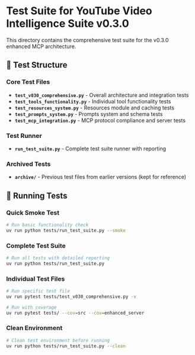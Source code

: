 # Test Suite for YouTube Video Intelligence Suite v0.3.0

This directory contains the comprehensive test suite for the v0.3.0 enhanced MCP architecture.

## 🧪 Test Structure

### Core Test Files

- **`test_v030_comprehensive.py`** - Overall architecture and integration tests
- **`test_tools_functionality.py`** - Individual tool functionality tests 
- **`test_resources_system.py`** - Resources module and caching tests
- **`test_prompts_system.py`** - Prompts system and schema tests
- **`test_mcp_integration.py`** - MCP protocol compliance and server tests

### Test Runner

- **`run_test_suite.py`** - Complete test suite runner with reporting

### Archived Tests

- **`archive/`** - Previous test files from earlier versions (kept for reference)

## 🚀 Running Tests

### Quick Smoke Test
```bash
# Run basic functionality check
uv run python tests/run_test_suite.py --smoke
```

### Complete Test Suite
```bash
# Run all tests with detailed reporting
uv run python tests/run_test_suite.py
```

### Individual Test Files
```bash
# Run specific test file
uv run pytest tests/test_v030_comprehensive.py -v

# Run with coverage
uv run pytest tests/ --cov=src --cov=enhanced_server
```

### Clean Environment
```bash
# Clean test environment before running
uv run python tests/run_test_suite.py --clean
```
